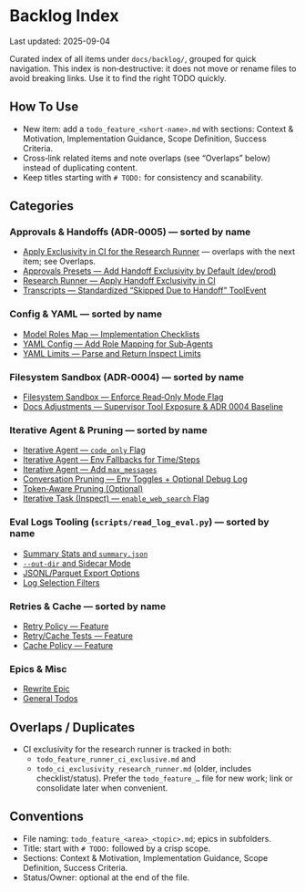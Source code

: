 # Backlog Index

Last updated: 2025-09-04

Curated index of all items under `docs/backlog/`, grouped for quick navigation. This index is non‑destructive: it does not move or rename files to avoid breaking links. Use it to find the right TODO quickly.

## How To Use
- New item: add a `todo_feature_<short-name>.md` with sections: Context & Motivation, Implementation Guidance, Scope Definition, Success Criteria.
- Cross‑link related items and note overlaps (see “Overlaps” below) instead of duplicating content.
- Keep titles starting with `# TODO:` for consistency and scanability.

## Categories

### Approvals & Handoffs (ADR‑0005) — sorted by name
- [Apply Exclusivity in CI for the Research Runner](./todo_ci_exclusivity_research_runner.md) — overlaps with the next item; see Overlaps.
- [Approvals Presets — Add Handoff Exclusivity by Default (dev/prod)](./todo_feature_approvals_handoff_exclusivity_default.md)
- [Research Runner — Apply Handoff Exclusivity in CI](./todo_feature_runner_ci_exclusive.md)
- [Transcripts — Standardized “Skipped Due to Handoff” ToolEvent](./todo_feature_transcript_skipped_tool_event.md)

### Config & YAML — sorted by name
- [Model Roles Map — Implementation Checklists](./TODO-model-roles-map.md)
- [YAML Config — Add Role Mapping for Sub‑Agents](./todo_feature_yaml_subagent_role_mapping.md)
- [YAML Limits — Parse and Return Inspect Limits](./todo_feature_yaml_limits_parser.md)

### Filesystem Sandbox (ADR‑0004) — sorted by name
- [Filesystem Sandbox — Enforce Read‑Only Mode Flag](./todo_feature_fs_readonly_flag.md)
- [Docs Adjustments — Supervisor Tool Exposure & ADR 0004 Baseline](./todo_feature_readme_docs_updates.md)

### Iterative Agent & Pruning — sorted by name
- [Iterative Agent — `code_only` Flag](./todo_feature_iterative_code_only.md)
- [Iterative Agent — Env Fallbacks for Time/Steps](./todo_feature_iterative_env_fallbacks.md)
- [Iterative Agent — Add `max_messages`](./todo_feature_iterative_max_messages.md)
- [Conversation Pruning — Env Toggles + Optional Debug Log](./todo_feature_pruning_env_toggles.md)
- [Token‑Aware Pruning (Optional)](./todo_feature_pruning_token_aware.md)
- [Iterative Task (Inspect) — `enable_web_search` Flag](./todo_feature_iterative_task_web_search_flag.md)

### Eval Logs Tooling (`scripts/read_log_eval.py`) — sorted by name
- [Summary Stats and `summary.json`](./todo_feature_read_log_eval_summary.md)
- [`--out-dir` and Sidecar Mode](./todo_feature_read_log_eval_out_dir.md)
- [JSONL/Parquet Export Options](./todo_feature_read_log_eval_formats.md)
- [Log Selection Filters](./todo_feature_read_log_eval_filters.md)

### Retries & Cache — sorted by name
- [Retry Policy — Feature](./todo_feature_retry_policy.md)
- [Retry/Cache Tests — Feature](./todo_feature_retry_cache_tests.md)
- [Cache Policy — Feature](./todo_feature_cache_policy.md)

### Epics & Misc
- [Rewrite Epic](./rewrite/README.md)
- [General Todos](./todos/README.md)

## Overlaps / Duplicates
- CI exclusivity for the research runner is tracked in both:
  - `todo_feature_runner_ci_exclusive.md` and
  - `todo_ci_exclusivity_research_runner.md` (older, includes checklist/status).
  Prefer the `todo_feature_…` file for new work; link or consolidate later when convenient.

## Conventions
- File naming: `todo_feature_<area>_<topic>.md`; epics in subfolders.
- Title: start with `# TODO:` followed by a crisp scope.
- Sections: Context & Motivation, Implementation Guidance, Scope Definition, Success Criteria.
- Status/Owner: optional at the end of the file.
